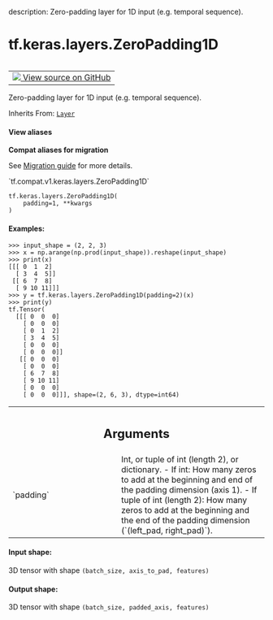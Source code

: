 description: Zero-padding layer for 1D input (e.g. temporal sequence).

<div itemscope itemtype="http://developers.google.com/ReferenceObject">
<meta itemprop="name" content="tf.keras.layers.ZeroPadding1D" />
<meta itemprop="path" content="Stable" />
<meta itemprop="property" content="__init__"/>
<meta itemprop="property" content="__new__"/>
</div>

# tf.keras.layers.ZeroPadding1D

<!-- Insert buttons and diff -->

<table class="tfo-notebook-buttons tfo-api nocontent" align="left">
<td>
  <a target="_blank" href="https://github.com/tensorflow/tensorflow/blob/r2.4/tensorflow/python/keras/layers/convolutional.py#L2699-L2761">
    <img src="https://www.tensorflow.org/images/GitHub-Mark-32px.png" />
    View source on GitHub
  </a>
</td>
</table>



Zero-padding layer for 1D input (e.g. temporal sequence).

Inherits From: [`Layer`](../../../tf/keras/layers/Layer.md)

<section class="expandable">
  <h4 class="showalways">View aliases</h4>
  <p>
<b>Compat aliases for migration</b>
<p>See
<a href="https://www.tensorflow.org/guide/migrate">Migration guide</a> for
more details.</p>
<p>`tf.compat.v1.keras.layers.ZeroPadding1D`</p>
</p>
</section>

<pre class="devsite-click-to-copy prettyprint lang-py tfo-signature-link">
<code>tf.keras.layers.ZeroPadding1D(
    padding=1, **kwargs
)
</code></pre>



<!-- Placeholder for "Used in" -->


#### Examples:



```
>>> input_shape = (2, 2, 3)
>>> x = np.arange(np.prod(input_shape)).reshape(input_shape)
>>> print(x)
[[[ 0  1  2]
  [ 3  4  5]]
 [[ 6  7  8]
  [ 9 10 11]]]
>>> y = tf.keras.layers.ZeroPadding1D(padding=2)(x)
>>> print(y)
tf.Tensor(
  [[[ 0  0  0]
    [ 0  0  0]
    [ 0  1  2]
    [ 3  4  5]
    [ 0  0  0]
    [ 0  0  0]]
   [[ 0  0  0]
    [ 0  0  0]
    [ 6  7  8]
    [ 9 10 11]
    [ 0  0  0]
    [ 0  0  0]]], shape=(2, 6, 3), dtype=int64)
```

<!-- Tabular view -->
 <table class="responsive fixed orange">
<colgroup><col width="214px"><col></colgroup>
<tr><th colspan="2"><h2 class="add-link">Arguments</h2></th></tr>

<tr>
<td>
`padding`
</td>
<td>
Int, or tuple of int (length 2), or dictionary.
- If int:
How many zeros to add at the beginning and end of
the padding dimension (axis 1).
- If tuple of int (length 2):
How many zeros to add at the beginning and the end of
the padding dimension (`(left_pad, right_pad)`).
</td>
</tr>
</table>



#### Input shape:

3D tensor with shape `(batch_size, axis_to_pad, features)`



#### Output shape:

3D tensor with shape `(batch_size, padded_axis, features)`


